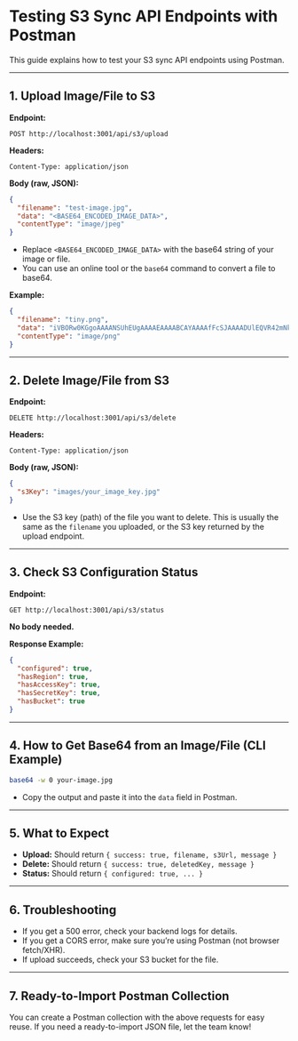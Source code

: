 # Testing S3 Sync API Endpoints with Postman

This guide explains how to test your S3 sync API endpoints using Postman.

---

## 1. Upload Image/File to S3

**Endpoint:**
```
POST http://localhost:3001/api/s3/upload
```

**Headers:**
```
Content-Type: application/json
```

**Body (raw, JSON):**
```json
{
  "filename": "test-image.jpg",
  "data": "<BASE64_ENCODED_IMAGE_DATA>",
  "contentType": "image/jpeg"
}
```
- Replace `<BASE64_ENCODED_IMAGE_DATA>` with the base64 string of your image or file.
- You can use an online tool or the `base64` command to convert a file to base64.

**Example:**
```json
{
  "filename": "tiny.png",
  "data": "iVBORw0KGgoAAAANSUhEUgAAAAEAAAABCAYAAAAfFcSJAAAADUlEQVR42mNkYPhfDwAChwGA60e6kgAAAABJRU5ErkJggg==",
  "contentType": "image/png"
}
```

---

## 2. Delete Image/File from S3

**Endpoint:**
```
DELETE http://localhost:3001/api/s3/delete
```

**Headers:**
```
Content-Type: application/json
```

**Body (raw, JSON):**
```json
{
  "s3Key": "images/your_image_key.jpg"
}
```
- Use the S3 key (path) of the file you want to delete. This is usually the same as the `filename` you uploaded, or the S3 key returned by the upload endpoint.

---

## 3. Check S3 Configuration Status

**Endpoint:**
```
GET http://localhost:3001/api/s3/status
```

**No body needed.**

**Response Example:**
```json
{
  "configured": true,
  "hasRegion": true,
  "hasAccessKey": true,
  "hasSecretKey": true,
  "hasBucket": true
}
```

---

## 4. How to Get Base64 from an Image/File (CLI Example)

```bash
base64 -w 0 your-image.jpg
```
- Copy the output and paste it into the `data` field in Postman.

---

## 5. What to Expect

- **Upload:** Should return `{ success: true, filename, s3Url, message }`
- **Delete:** Should return `{ success: true, deletedKey, message }`
- **Status:** Should return `{ configured: true, ... }`

---

## 6. Troubleshooting

- If you get a 500 error, check your backend logs for details.
- If you get a CORS error, make sure you’re using Postman (not browser fetch/XHR).
- If upload succeeds, check your S3 bucket for the file.

---

## 7. Ready-to-Import Postman Collection

You can create a Postman collection with the above requests for easy reuse. If you need a ready-to-import JSON file, let the team know!
